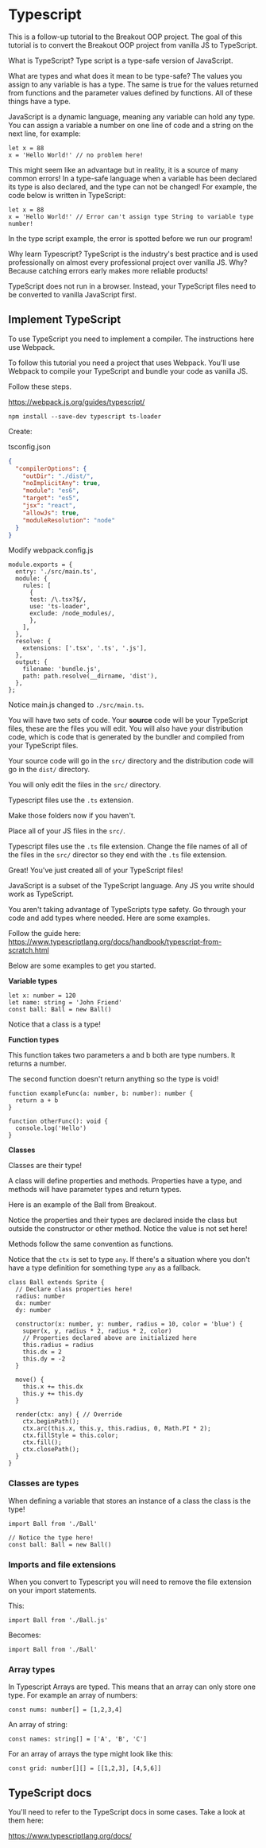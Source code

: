 # Typescript

This is a follow-up tutorial to the Breakout OOP project. The goal of this tutorial is to convert the Breakout OOP project from vanilla JS to TypeScript. 

What is TypeScript? Type script is a type-safe version of JavaScript. 

What are types and what does it mean to be type-safe? The values you assign to any variable is has a type. The same is true for the values returned from functions and the parameter values defined by functions. All of these things have a type. 

JavaScript is a dynamic language, meaning any variable can hold any type. You can assign a variable a number on one line of code and a string on the next line, for example: 

```JS
let x = 88
x = 'Hello World!' // no problem here!
```

This might seem like an advantage but in reality, it is a source of many common errors! In a type-safe language when a variable has been declared its type is also declared, and the type can not be changed! For example, the code below is written in TypeScript: 

```TS
let x = 88
x = 'Hello World!' // Error can't assign type String to variable type number! 
```

In the type script example, the error is spotted before we run our program! 

Why learn Typescript? TypeScript is the industry's best practice and is used professionally on almost every professional project over vanilla JS. Why? Because catching errors early makes more reliable products!

TypeScript does not run in a browser. Instead, your TypeScript files need to be converted to vanilla JavaScript first. 

## Implement TypeScript

To use TypeScript you need to implement a compiler. The instructions here use Webpack. 

To follow this tutorial you need a project that uses Webpack. You'll use Webpack to compile your TypeScript and bundle your code as vanilla JS. 

Follow these steps. 

https://webpack.js.org/guides/typescript/

```
npm install --save-dev typescript ts-loader
```

Create: 

tsconfig.json

```JSON
{
  "compilerOptions": {
    "outDir": "./dist/",
    "noImplicitAny": true,
    "module": "es6",
    "target": "es5",
    "jsx": "react",
    "allowJs": true,
    "moduleResolution": "node"
  }
}
```

Modify webpack.config.js

```JS
module.exports = {
  entry: './src/main.ts',
  module: {
    rules: [
      {
      test: /\.tsx?$/,
      use: 'ts-loader',
      exclude: /node_modules/,
      },
    ],
  },
  resolve: {
    extensions: ['.tsx', '.ts', '.js'],
  },
  output: {
    filename: 'bundle.js',
    path: path.resolve(__dirname, 'dist'),
  },
};
```

Notice main.js changed to `./src/main.ts`.

You will have two sets of code. Your **source** code will be your TypeScript files, these are the files you will edit. You will also have your distribution code, which is code that is generated by the bundler and compiled from your TypeScript files. 

Your source code will go in the `src/` directory and the distribution code will go in the `dist/` directory. 

You will only edit the files in the `src/` directory.

Typescript files use the `.ts` extension. 

Make those folders now if you haven't. 

Place all of your JS files in the `src/`. 

Typescript files use the `.ts` file extension. Change the file names of all of the files in the `src/` director so they end with the `.ts` file extension. 

Great! You've just created all of your TypeScript files! 

JavaScript is a subset of the TypeScript language. Any JS you write should work as TypeScript.

You aren't taking advantage of TypeScripts type safety. Go through your code and add types where needed. Here are some examples. 

Follow the guide here: https://www.typescriptlang.org/docs/handbook/typescript-from-scratch.html

Below are some examples to get you started. 

**Variable types**

```TS
let x: number = 120 
let name: string = 'John Friend'
const ball: Ball = new Ball()
```

Notice that a class is a type! 

**Function types**

This function takes two parameters a and b both are type numbers. It returns a number. 

The second function doesn't return anything so the type is void! 

```TS
function exampleFunc(a: number, b: number): number {
  return a + b
}

function otherFunc(): void {
  console.log('Hello')
}
```

**Classes**

Classes are their type! 

A class will define properties and methods. Properties have a type, and methods will have parameter types and return types. 

Here is an example of the Ball from Breakout. 

Notice the properties and their types are declared inside the class but outside the constructor or other method. Notice the value is not set here! 

Methods follow the same convention as functions. 

Notice that the `ctx` is set to type `any`. If there's a situation where you don't have a type definition for something type `any` as a fallback. 

```TS
class Ball extends Sprite {
  // Declare class properties here!
  radius: number 
  dx: number
  dy: number

  constructor(x: number, y: number, radius = 10, color = 'blue') {
    super(x, y, radius * 2, radius * 2, color)
    // Properties declared above are initialized here
    this.radius = radius
    this.dx = 2
    this.dy = -2
  }

  move() {
    this.x += this.dx
    this.y += this.dy
  }

  render(ctx: any) { // Override
    ctx.beginPath();
    ctx.arc(this.x, this.y, this.radius, 0, Math.PI * 2);
    ctx.fillStyle = this.color;
    ctx.fill();
    ctx.closePath();
  }
}
```

### Classes are types

When defining a variable that stores an instance of a class the class is the type! 

```TS 
import Ball from './Ball'

// Notice the type here! 
const ball: Ball = new Ball()
```

### Imports and file extensions

When you convert to Typescript you will need to remove the file extension on your import statements. 

This: 
```JS
import Ball from './Ball.js'
```
Becomes: 
```JS
import Ball from './Ball'
```

### Array types

In Typescript Arrays are typed. This means that an array can only store one type. For example an array of numbers: 

```TS
const nums: number[] = [1,2,3,4]
```

An array of string: 

```TS
const names: string[] = ['A', 'B', 'C']
```

For an array of arrays the type might look like this: 

```TS
const grid: number[][] = [[1,2,3], [4,5,6]]
```

## TypeScript docs

You'll need to refer to the TypeScript docs in some cases. Take a look at them here: 

https://www.typescriptlang.org/docs/


